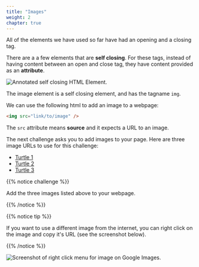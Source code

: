 ```yaml
---
title: "Images"
weight: 2
chapter: true
---
```


All of the elements we have used so far have had an opening and a closing tag.

There are a a few elements that are **self closing**.
For these tags, instead of having content between an open and close tag, they have content provided as an **attribute**.

![Annotated self closing HTML Element.](../../images/self_closing_element.png)

The image element is a self closing element, and has the tagname `img`.

We can use the following html to add an image to a webpage:

```html
<img src="link/to/image" />
```

The `src` attribute means **source** and it expects a URL to an image.

The next challenge asks you to add images to your page.
Here are three image URLs to use for this challenge:

- <a href="../../images/turtle_1.jpg" target="_blank">Turtle 1</a>
- <a href="../../images/turtle_2.jpg" target="_blank">Turtle 2</a>
- <a href="../../images/turtle_3.jpg" target="_blank">Turtle 3</a>

{{% notice challenge %}}

Add the three images listed above to your webpage.

{{% /notice %}}

{{% notice tip %}}

If you want to use a different image from the internet, you can right click on the image and copy it's URL (see the screenshot below).

{{% /notice %}}

![Screenshot of right click menu for image on Google Images.](../../images/image_link.png)
